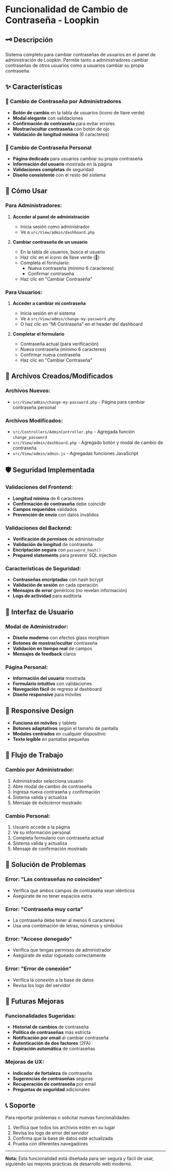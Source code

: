 # Funcionalidad de Cambio de Contraseña - Loopkin

## 🗝️ Descripción
Sistema completo para cambiar contraseñas de usuarios en el panel de administración de Loopkin. Permite tanto a administradores cambiar contraseñas de otros usuarios como a usuarios cambiar su propia contraseña.

## ✨ Características

### 🔐 Cambio de Contraseña por Administradores
- **Botón de cambio** en la tabla de usuarios (ícono de llave verde)
- **Modal elegante** con validaciones
- **Confirmación de contraseña** para evitar errores
- **Mostrar/ocultar contraseña** con botón de ojo
- **Validación de longitud mínima** (6 caracteres)

### 👤 Cambio de Contraseña Personal
- **Página dedicada** para usuarios cambiar su propia contraseña
- **Información del usuario** mostrada en la página
- **Validaciones completas** de seguridad
- **Diseño consistente** con el resto del sistema

## 🚀 Cómo Usar

### Para Administradores:

1. **Acceder al panel de administración**
   - Inicia sesión como administrador
   - Ve a `src/View/admin/dashboard.php`

2. **Cambiar contraseña de un usuario**
   - En la tabla de usuarios, busca el usuario
   - Haz clic en el ícono de llave verde (🔑)
   - Completa el formulario:
     - Nueva contraseña (mínimo 6 caracteres)
     - Confirmar contraseña
   - Haz clic en "Cambiar Contraseña"

### Para Usuarios:

1. **Acceder a cambiar mi contraseña**
   - Inicia sesión en el sistema
   - Ve a `src/View/admin/change-my-password.php`
   - O haz clic en "Mi Contraseña" en el header del dashboard

2. **Completar el formulario**
   - Contraseña actual (para verificación)
   - Nueva contraseña (mínimo 6 caracteres)
   - Confirmar nueva contraseña
   - Haz clic en "Cambiar Contraseña"

## 🔧 Archivos Creados/Modificados

### Archivos Nuevos:
- `src/View/admin/change-my-password.php` - Página para cambiar contraseña personal

### Archivos Modificados:
- `src/Controllers/AdminController.php` - Agregada función `change_password`
- `src/View/admin/dashboard.php` - Agregado botón y modal de cambio de contraseña
- `src/View/admin/admin.js` - Agregadas funciones JavaScript

## 🛡️ Seguridad Implementada

### Validaciones del Frontend:
- **Longitud mínima** de 6 caracteres
- **Confirmación de contraseña** debe coincidir
- **Campos requeridos** validados
- **Prevención de envío** con datos inválidos

### Validaciones del Backend:
- **Verificación de permisos** de administrador
- **Validación de longitud** de contraseña
- **Encriptación segura** con `password_hash()`
- **Prepared statements** para prevenir SQL injection

### Características de Seguridad:
- **Contraseñas encriptadas** con hash bcrypt
- **Validación de sesión** en cada operación
- **Mensajes de error** genéricos (no revelan información)
- **Logs de actividad** para auditoría

## 🎨 Interfaz de Usuario

### Modal de Administrador:
- **Diseño moderno** con efectos glass morphism
- **Botones de mostrar/ocultar** contraseña
- **Validación en tiempo real** de campos
- **Mensajes de feedback** claros

### Página Personal:
- **Información del usuario** mostrada
- **Formulario intuitivo** con validaciones
- **Navegación fácil** de regreso al dashboard
- **Diseño responsive** para móviles

## 📱 Responsive Design

- **Funciona en móviles** y tablets
- **Botones adaptativos** según el tamaño de pantalla
- **Modales centrados** en cualquier dispositivo
- **Texto legible** en pantallas pequeñas

## 🔄 Flujo de Trabajo

### Cambio por Administrador:
1. Administrador selecciona usuario
2. Abre modal de cambio de contraseña
3. Ingresa nueva contraseña y confirmación
4. Sistema valida y actualiza
5. Mensaje de éxito/error mostrado

### Cambio Personal:
1. Usuario accede a la página
2. Ve su información personal
3. Completa formulario con contraseña actual
4. Sistema valida y actualiza
5. Mensaje de confirmación mostrado

## 🐛 Solución de Problemas

### Error: "Las contraseñas no coinciden"
- Verifica que ambos campos de contraseña sean idénticos
- Asegúrate de no tener espacios extra

### Error: "Contraseña muy corta"
- La contraseña debe tener al menos 6 caracteres
- Usa una combinación de letras, números y símbolos

### Error: "Acceso denegado"
- Verifica que tengas permisos de administrador
- Asegúrate de estar logueado correctamente

### Error: "Error de conexión"
- Verifica la conexión a la base de datos
- Revisa los logs del servidor

## 🔮 Futuras Mejoras

### Funcionalidades Sugeridas:
- **Historial de cambios** de contraseña
- **Política de contraseñas** más estricta
- **Notificación por email** al cambiar contraseña
- **Autenticación de dos factores** (2FA)
- **Expiración automática** de contraseñas

### Mejoras de UX:
- **Indicador de fortaleza** de contraseña
- **Sugerencias de contraseñas** seguras
- **Recuperación de contraseña** por email
- **Preguntas de seguridad** adicionales

## 📞 Soporte

Para reportar problemas o solicitar nuevas funcionalidades:
1. Verifica que todos los archivos estén en su lugar
2. Revisa los logs de error del servidor
3. Confirma que la base de datos esté actualizada
4. Prueba con diferentes navegadores

---

**Nota:** Esta funcionalidad está diseñada para ser segura y fácil de usar, siguiendo las mejores prácticas de desarrollo web moderno. 